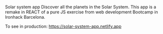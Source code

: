 Solar system app
Discover all the planets in the Solar System.
This app is a remake in REACT of a pure JS exercise from web development Bootcamp in Ironhack Barcelona.

To see in production: https://solar-system-app.netlify.app
